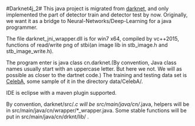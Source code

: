 #Darknet4j_2#
This java project is migrated from [darknet](https://github.com/pjreddie/darknet), and only implemented the part of detector train and detector test by now.
 Originally, we want it as a bridge to Neural-Networks/Deep-Learning for a java programmer.

The file darknet_jni_wrapper.dll is for win7 x64, compiled by vc++2015, functions of read/write png of stbi(an image lib in stb_image.h and stb_image_write.h).

The program enter is java class cn.darknet.(By convention, Java class names usually start with an uppercase letter. But here we not. We will as possible as closer to the dartnet code.)
 The training and testing data set is [CelebA](http://mmlab.ie.cuhk.edu.hk/projects/CelebA.html), some sample of it in the directory data/CelebA/.

IDE is eclipse with a maven plugin supported.

By convention, darknet/src/*.c will be src/main/java/cn/*.java, helpers will be in src/main/java/cn/wrapper/*_wrapper.java.
 Some stable functions will be put in src/main/java/cn/drknt/lib/ .
